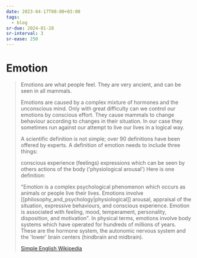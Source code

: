 ```yaml
---
date: 2023-04-17T00:00+03:00
tags:
  - blog
sr-due: 2024-01-28
sr-interval: 3
sr-ease: 250
---
```


# Emotion

> Emotions are what people feel. They are very ancient, and can be seen in all
> mammals.
>
> Emotions are caused by a complex mixture of hormones and the unconscious mind.
> Only with great difficulty can we control our emotions by conscious effort.
> They cause mammals to change behaviour according to changes in their
> situation. In our case they sometimes run against our attempt to live our
> lives in a logical way.
>
> A scientific definition is not simple; over 90 definitions have been offered
> by experts. A definition of emotion needs to include three things:
>
> conscious experience (feelings) expressions which can be seen by others
> actions of the body ('physiological arousal') Here is one definition:
>
> "Emotion is a complex psychological phenomenon which occurs as animals or
> people live their lives. Emotions involve [[philosophy_and_psychology|physiological]]
> arousal, appraisal of the situation, expressive behaviours, and conscious
> experience. Emotion is associated with feeling, mood, temperament,
> personality, disposition, and motivation". In physical terms, emotions involve
> body systems which have operated for hundreds of millions of years. These are
> the hormone system, the autonomic nervous system and the 'lower' brain centers
> (hindbrain and midbrain).
>
> [Simple English Wikipedia](https://simple.wikipedia.org/wiki/Emotion)
